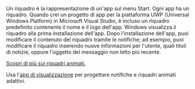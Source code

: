﻿Un riquadro è la rappresentazione di un'app sul menu Start. Ogni app ha un riquadro. Quando crei un progetto di app per la piattaforma UWP (Universal Windows Platform) in Microsoft Visual Studio, è incluso un riquadro predefinito contenente il nome e il logo dell'app. Windows visualizza il riquadro alla prima installazione dell'app. Dopo l'installazione dell'app, puoi modificare il contenuto del riquadro tramite le notifiche; ad esempio, puoi modificare il riquadro inserendo nuove informazioni per l'utente, quali titoli di notizie, oppure l'oggetto del messaggio non letto più recente.

[Scopri di più sui riquadri animati.](https://docs.microsoft.com/en-us/windows/uwp/controls-and-patterns/tiles-and-notifications-creating-tiles)

Usa l'[app di visualizzazione](https://docs.microsoft.com/en-us/windows/uwp/controls-and-patterns/tiles-and-notifications-notifications-visualizer) per progettare notifiche e riquadri animati adattivi.
